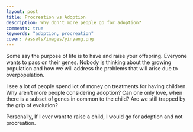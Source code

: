 ```yaml
---
layout: post
title: Procreation vs Adoption
description: Why don't more people go for adoption?
comments: true
keywords: "adoption, procreation"
cover: /assets/images/yinyang.png
---
```


Some say the purpose of life is to have and raise your offspring. Everyone wants to pass on their genes.
Nobody is thinking about the growing population and how we will address the problems that will arise
due to overpopulation.

I see a lot of people spend lot of money on treatments for having children. Why aren't more
people considering adoption? Can one only love, when there is a subset of genes in common to the child?
Are we still trapped by the grip of evolution?

Personally, If I ever want to raise a child, I would go for adoption and not procreation.
